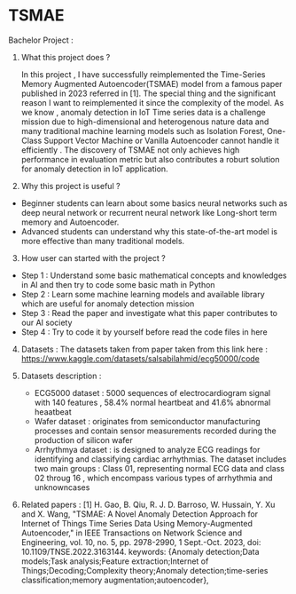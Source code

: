 # TSMAE
Bachelor Project : 
1. What this project does ?

    In this project , I have successfully reimplemented the Time-Series Memory Augmented Autoencoder(TSMAE) model from a famous paper published in 2023 referred in [1]. The special thing and the significant reason I want to reimplemented it since the complexity of the model. As we know , anomaly detection in IoT Time series data is a challenge mission due to high-dimensional and heterogenous nature data and many traditional machine learning models such as Isolation Forest, One-Class Support Vector Machine or Vanilla Autoencoder cannot handle it efficiently . The discovery of TSMAE not only achieves high performance in evaluation metric but also contributes a roburt solution for anomaly detection in IoT application.

2. Why this project is useful ?

- Beginner students can learn about some basics neural networks such as deep neural network or recurrent neural network like Long-short term memory and Autoencoder.
- Advanced students can understand why this state-of-the-art model is more effective than many traditional models.

3. How user can started with the project ?

 - Step 1 : Understand some basic mathematical concepts and knowledges in AI and then try to code some basic math in Python
 - Step 2 : Learn some machine learning models and available library which are useful for anomaly detection mission
 - Step 3 : Read the paper and investigate what this paper contributes to our AI society
 - Step 4 : Try to code it by yourself before read the code files in here

4. Datasets : The datasets taken from paper taken from this link here : https://www.kaggle.com/datasets/salsabilahmid/ecg50000/code

5. Datasets description :

   - ECG5000 dataset : 5000 sequences of electrocardiogram signal with 140 features , 58.4% normal heartbeat and 41.6% abnormal heaatbeat
   -  Wafer dataset : originates from semiconductor manufacturing processes and contain sensor measurements recorded during
   the production of silicon wafer
   - Arrhythmya dataset : is designed to analyze ECG readings for identifying and classifying cardiac arrhythmias. The dataset
     includes two main groups : Class 01, representing normal ECG data and class 02 throug 16 , which encompass various types of arrhythmia and unknowncases

6. Related papers :
   [1] H. Gao, B. Qiu, R. J. D. Barroso, W. Hussain, Y. Xu and X. Wang, "TSMAE: A Novel Anomaly Detection Approach for Internet of Things Time Series Data Using Memory-Augmented Autoencoder," in IEEE Transactions on Network Science and Engineering, vol. 10, no. 5, pp. 2978-2990, 1 Sept.-Oct. 2023, doi: 10.1109/TNSE.2022.3163144.
keywords: {Anomaly detection;Data models;Task analysis;Feature extraction;Internet of Things;Decoding;Complexity theory;Anomaly detection;time-series classification;memory augmentation;autoencoder},



